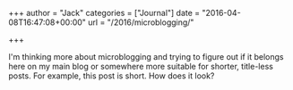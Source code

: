 +++
author = "Jack"
categories = ["Journal"]
date = "2016-04-08T16:47:08+00:00"
url = "/2016/microblogging/"

+++

I'm thinking more about microblogging and trying to figure out if it belongs here on my main blog or somewhere more suitable for shorter, title-less posts. For example, this post is short. How does it look?